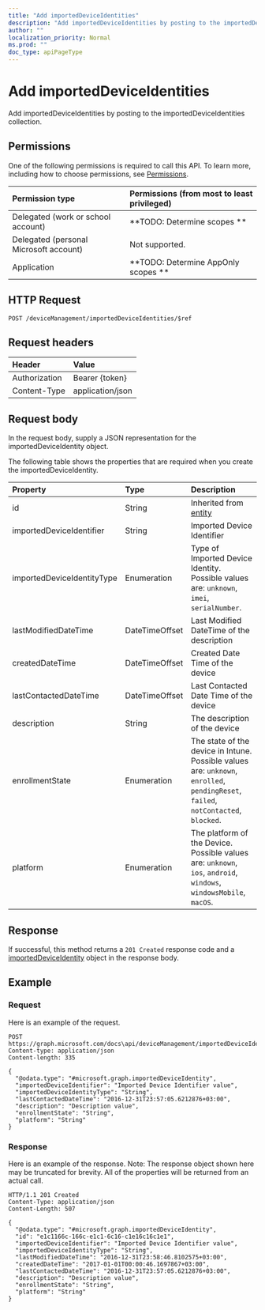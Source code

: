 ```yaml
---
title: "Add importedDeviceIdentities"
description: "Add importedDeviceIdentities by posting to the importedDeviceIdentities collection."
author: ""
localization_priority: Normal
ms.prod: ""
doc_type: apiPageType
---
```


# Add importedDeviceIdentities

Add importedDeviceIdentities by posting to the importedDeviceIdentities collection.

## Permissions
One of the following permissions is required to call this API. To learn more, including how to choose permissions, see [Permissions](/concepts/permissions-reference.md).

|Permission type|Permissions (from most to least privileged)|
|:---|:---|
|Delegated (work or school account)|**TODO: Determine scopes **|
|Delegated (personal Microsoft account)|Not supported.|
|Application|**TODO: Determine AppOnly scopes **|

## HTTP Request
<!-- {
  "blockType": "ignored"
}
-->
``` http
POST /deviceManagement/importedDeviceIdentities/$ref
```

## Request headers
|Header|Value|
|:---|:---|
|Authorization|Bearer {token}|
|Content-Type|application/json|

## Request body
In the request body, supply a JSON representation for the importedDeviceIdentity object.

The following table shows the properties that are required when you create the importedDeviceIdentity.

|Property|Type|Description|
|:---|:---|:---|
|id|String| Inherited from [entity](../resources/entity.md)|
|importedDeviceIdentifier|String|Imported Device Identifier|
|importedDeviceIdentityType|Enumeration|Type of Imported Device Identity. Possible values are: `unknown`, `imei`, `serialNumber`.|
|lastModifiedDateTime|DateTimeOffset|Last Modified DateTime of the description|
|createdDateTime|DateTimeOffset|Created Date Time of the device|
|lastContactedDateTime|DateTimeOffset|Last Contacted Date Time of the device|
|description|String|The description of the device|
|enrollmentState|Enumeration|The state of the device in Intune. Possible values are: `unknown`, `enrolled`, `pendingReset`, `failed`, `notContacted`, `blocked`.|
|platform|Enumeration|The platform of the Device. Possible values are: `unknown`, `ios`, `android`, `windows`, `windowsMobile`, `macOS`.|



## Response
If successful, this method returns a `201 Created` response code and a [importedDeviceIdentity](../resources/importeddeviceidentity.md) object in the response body.

## Example

### Request
Here is an example of the request.
<!-- {
  "blockType": "request",
  "name": "create_importeddeviceidentity_from_"
}
-->
``` http
POST https://graph.microsoft.com/docs\api/deviceManagement/importedDeviceIdentities
Content-type: application/json
Content-length: 335

{
  "@odata.type": "#microsoft.graph.importedDeviceIdentity",
  "importedDeviceIdentifier": "Imported Device Identifier value",
  "importedDeviceIdentityType": "String",
  "lastContactedDateTime": "2016-12-31T23:57:05.6212876+03:00",
  "description": "Description value",
  "enrollmentState": "String",
  "platform": "String"
}
```

### Response
Here is an example of the response. Note: The response object shown here may be truncated for brevity. All of the properties will be returned from an actual call.
<!-- {
  "blockType": "response",
  "truncated": true,
  "@odata.type": "microsoft.graph.importeddeviceidentity"
}
-->
``` http
HTTP/1.1 201 Created
Content-Type: application/json
Content-Length: 507

{
  "@odata.type": "#microsoft.graph.importedDeviceIdentity",
  "id": "e1c1166c-166c-e1c1-6c16-c1e16c16c1e1",
  "importedDeviceIdentifier": "Imported Device Identifier value",
  "importedDeviceIdentityType": "String",
  "lastModifiedDateTime": "2016-12-31T23:58:46.8102575+03:00",
  "createdDateTime": "2017-01-01T00:00:46.1697867+03:00",
  "lastContactedDateTime": "2016-12-31T23:57:05.6212876+03:00",
  "description": "Description value",
  "enrollmentState": "String",
  "platform": "String"
}
```

